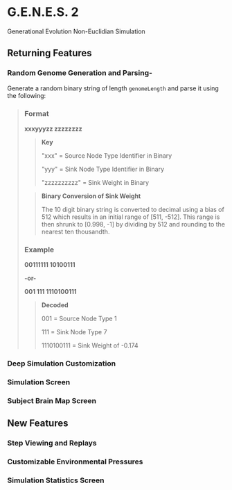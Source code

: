 # G.E.N.E.S. 2
Generational Evolution Non-Euclidian Simulation

## Returning Features
### Random Genome Generation and Parsing-
Generate a random binary string of length `genomeLength` and parse it using the following:
> ### Format
> __xxxyyyzz zzzzzzzz__
>> __Key__
>>
>> "xxx" = Source Node Type Identifier in Binary
>>
>> "yyy" = Sink Node Type Identifier in Binary
>>
>> "zzzzzzzzzz" = Sink Weight in Binary
>>
>
>>    
>> __Binary Conversion of Sink Weight__
>>
>> The 10 digit binary string is converted to decimal using a bias of 512 which results in an initial range of [511, -512]. This range is then shrunk to [0.998, -1] by dividing by 512 and rounding to the nearest ten thousandth.
> ### Example
> __00111111 10100111__
>
> __-or-__
>
> __001 111 1110100111__
>
>> __Decoded__
>>
>> 001 = Source Node Type 1
>>
>> 111 = Sink Node Type 7
>>
>> 1110100111 = Sink Weight of -0.174

### Deep Simulation Customization

### Simulation Screen

### Subject Brain Map Screen


## New Features

### Step Viewing and Replays

### Customizable Environmental Pressures

### Simulation Statistics Screen



